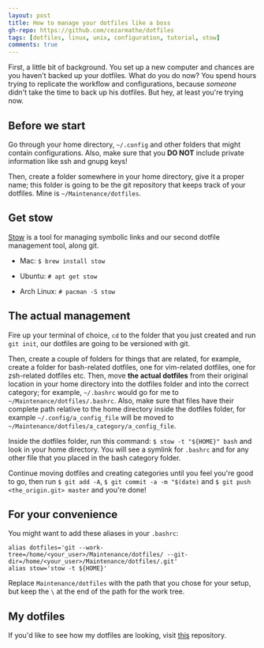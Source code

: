 ```yaml
---
layout: post
title: How to manage your dotfiles like a boss
gh-repo: https://github.com/cezarmathe/dotfiles
tags: [dotfiles, linux, unix, configuration, tutorial, stow]
comments: true
---
```


First, a little bit of background. You set up a new computer and chances are you haven't backed up your dotfiles. What do you do now? You spend hours trying to replicate the workflow and configurations, because _someone_ didn't take the time to back up his dotfiles. But hey, at least you're trying now.

## Before we start

Go through your home directory, `~/.config` and other folders that might contain configurations. Also, make sure that you **DO NOT** include private information like ssh and gnupg keys!

Then, create a folder somewhere in your home directory, give it a proper name; this folder is going to be the git repository that keeps track of your dotfiles. Mine is `~/Maintenance/dotfiles`.

## Get stow

[Stow](https://www.gnu.org/software/stow/) is a tool for managing symbolic links and our second dotfile management tool, along git.

- Mac: `$ brew install stow`

- Ubuntu: `# apt get stow`
  
- Arch Linux: `# pacman -S stow`

## The actual management

Fire up your terminal of choice, `cd` to the folder that you just created and run `git init`, our dotfiles are going to be versioned with git.

Then, create a couple of folders for things that are related, for example, create a folder for bash-related dotfiles, one for vim-related dotfiles, one for zsh-related dotfiles etc. Then, move **the actual dotfiles** from their original location in your home directory into the dotfiles folder and into the correct category; for example, `~/.bashrc` would go for me to `~/Maintenance/dotfiles/.bashrc`. Also, make sure that files have their complete path relative to the home directory inside the dotfiles folder, for example `~/.config/a_config_file` will be moved to `~/Maintenance/dotfiles/a_category/a_config_file`.

Inside the dotfiles folder, run this command: `$ stow -t "${HOME}" bash` and look in your home directory. You will see a symlink for `.bashrc` and for any other file that you placed in the bash category folder.

Continue moving dotfiles and creating categories until you feel you're good to go, then run `$ git add -A`, `$ git commit -a -m "$(date)` and `$ git push <the_origin.git> master` and you're done!

## For your convenience

You might want to add these aliases in your `.bashrc`:

```shell
alias dotfiles='git --work-tree=/home/<your_user>/Maintenance/dotfiles/ --git-dir=/home/<your_user>/Maintenance/dotfiles/.git'
alias stow='stow -t ${HOME}'
```

Replace `Maintenance/dotfiles` with the path that you chose for your setup, but keep the `\` at the end of the path for the work tree.

## My dotfiles

If you'd like to see how my dotfiles are looking, visit [this](https://github.com/cezarmathe/dotfiles) repository.